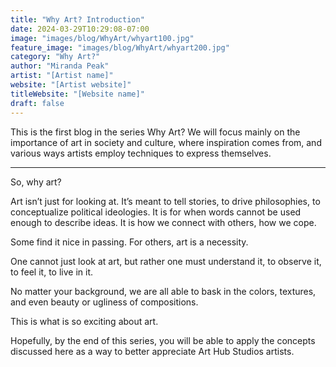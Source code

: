 ```yaml
---
title: "Why Art? Introduction"
date: 2024-03-29T10:29:08-07:00
image: "images/blog/WhyArt/whyart100.jpg"
feature_image: "images/blog/WhyArt/whyart200.jpg"
category: "Why Art?"
author: "Miranda Peak"
artist: "[Artist name]"
website: "[Artist website]"
titleWebsite: "[Website name]"
draft: false
---
```


This is the first blog in the series Why Art? We will focus mainly on the importance of art in society and culture, where inspiration comes from, and various ways artists employ techniques to express themselves.

-------------------------------

So, why art?

Art isn’t just for looking at. It’s meant to tell stories, to drive philosophies, to conceptualize  political ideologies. It is for when words cannot be used enough to describe ideas. It is how we connect with others, how we cope. 

Some find it nice in passing. For others, art is a necessity. 

One cannot just look at art, but rather one must understand it, to observe it, to feel it, to live in it.

No matter your background, we are all able to bask in the colors, textures, and even beauty or ugliness of compositions. 

This is what is so exciting about art.

Hopefully, by the end of this series, you will be able to apply the concepts discussed here as a way to better appreciate Art Hub Studios artists. 